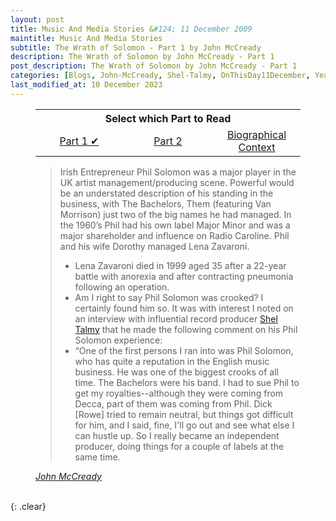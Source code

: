 ```yaml
---
layout: post
title: Music And Media Stories &#124; 11 December 2009
maintitle: Music And Media Stories
subtitle: The Wrath of Solomon - Part 1 by John McCready
description: The Wrath of Solomon by John McCready - Part 1
post_description: The Wrath of Solomon by John McCready - Part 1
categories: [Blogs, John-McCready, Shel-Talmy, OnThisDay11December, Year-2009]
last_modified_at: 10 December 2023
---
```


<figure class="fig3">
<table style="text-align:center;">
<tr><th colspan="3">Select which Part to Read</th></tr>
<tr><td style="width:33%;"><a href="/2009-12-11-musicandmediastories">Part 1 &#x2714;</a></td><td style="width:34%;"><a href="/2009-12-27-musicandmediastories">Part 2</a></td><td style="width:33%;"><a href="/1963-11-04-lena-zavaroni/#john-mcCready">Biographical Context</a></td></tr>
</table>
</figure>

<figure class="fig3">
<blockquote>
<p>Irish Entrepreneur Phil Solomon was a major player in the UK artist management/producing scene. Powerful would be an understated description of his standing in the business, with The Bachelors, Them (featuring Van Morrison) just two of the big names he had managed. In the 1960’s Phil had his own label Major Minor and was a major shareholder and influence on Radio Caroline. Phil and his wife Dorothy managed Lena Zavaroni.</p>
<ul>
<li>Lena Zavaroni died in 1999 aged 35 after a 22-year battle with anorexia and after contracting pneumonia following an operation.</li>
<li>Am I right to say Phil Solomon was crooked? I certainly found him so. It was with interest I noted on an interview with influential record producer <a class="external-link" href="http://www.richieunterberger.com/talmy.html">Shel Talmy</a> that he made the following comment on his Phil Solomon experience:</li>
<li>“One of the first persons I ran into was Phil Solomon, who has quite a reputation in the English music business. He was one of the biggest crooks of all time. The Bachelors were his band. I had to sue Phil to get my royalties--although they were coming from Decca, part of them was coming from Phil. Dick [Rowe] tried to remain neutral, but things got difficult for him, and I said, fine, I'll go out and see what else I can hustle up. So I really became an independent producer, doing things for a couple of labels at the same time.</li>
</ul>
</blockquote>
<cite><a class="external-link" href="https://musicandmediastories.blogspot.com/2009/12/wrath-of-solomon.html#main-wrap2">John McCready</a></cite>
</figure>

<br />{: .clear}

